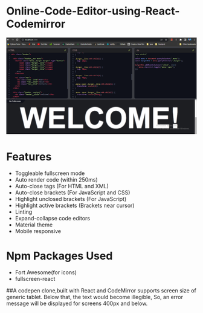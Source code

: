 # Online-Code-Editor-using-React-Codemirror #

<img src="./src/demo-image.png" alt="demo image" />

# Features

- Toggleable fullscreen mode
- Auto render code (within 250ms)
- Auto-close tags (For HTML and XML)
- Auto-close brackets (For JavaScript and CSS)
- Highlight unclosed brackets (For JavaScript)
- Highlight active brackets (Brackets near cursor)
- Linting
- Expand-collapse code editors
- Material theme
- Mobile responsive


# Npm Packages Used
- Fort Awesome(for icons)
- fullscreen-react

##A codepen clone,built with React and CodeMirror supports screen size of generic tablet. Below that, the text would become illegible, So, an error message will be displayed for screens 400px and below. 

